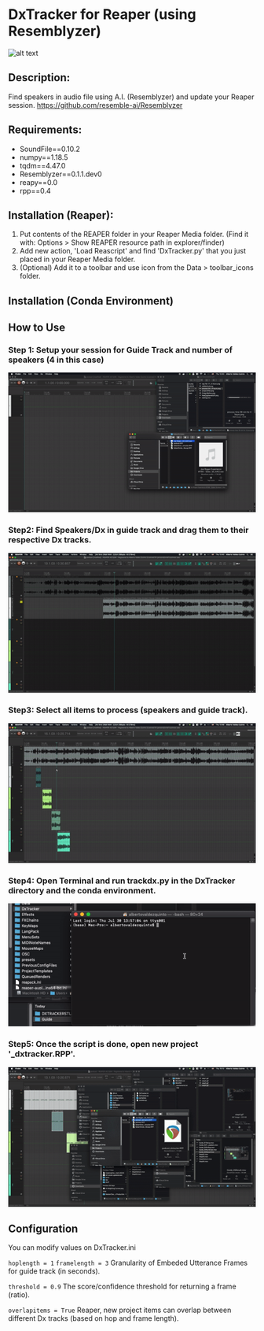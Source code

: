# DxTracker for Reaper (using Resemblyzer) 
![alt text](https://i.imgur.com/t1MfFYq.jpg)
## Description:

Find speakers in audio file using A.I. (Resemblyzer) and update your Reaper session.
https://github.com/resemble-ai/Resemblyzer

## Requirements:
- SoundFile==0.10.2
- numpy==1.18.5
- tqdm==4.47.0
- Resemblyzer==0.1.1.dev0
- reapy==0.0
- rpp==0.4

## Installation (Reaper):
1. Put contents of the REAPER folder in your Reaper Media folder. (Find it with: Options > Show REAPER resource path in explorer/finder)
2. Add new action, 'Load Reascript' and find 'DxTracker.py' that you just placed in your Reaper Media folder.
3. (Optional) Add it to a toolbar and use icon from the Data > toolbar_icons folder.

## Installation (Conda Environment)

## How to Use
### Step 1: Setup your session for Guide Track and number of speakers (4 in this case)
![Step1](Guide/step1.gif)

### Step2: Find Speakers/Dx in guide track and drag them to their respective Dx tracks.
![Step2](Guide/step2.gif)

### Step3: Select all items to process (speakers and guide track).
![Step3](Guide/step3.gif)

### Step4: Open Terminal and run trackdx.py in the DxTracker directory and the conda environment.
![Step4](Guide/step4.gif)

### Step5: Once the script is done, open new project '_dxtracker.RPP'.
![Step5](Guide/step5.gif)

## Configuration
You can modify values on DxTracker.ini 

`hoplength = 1` `framelength = 3` Granularity of Embeded Utterance Frames for guide track (in seconds).

`threshold = 0.9` The score/confidence threshold for returning a frame (ratio).

`overlapitems = True` Reaper, new project items can overlap between different Dx tracks (based on hop and frame length).




